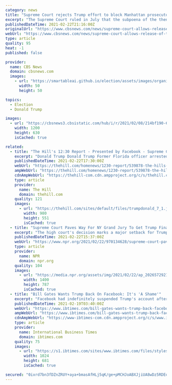 ```yaml
---
category: news
title: "Supreme Court rejects Trump effort to block Manhattan prosecutors from getting tax records"
excerpt: "The Supreme Court ruled in July that the subpoena of the then-president's records was constitutional, but their release was held up by an appeal."
publishedDateTime: 2021-02-22T21:16:00Z
originalUrl: "https://www.cbsnews.com/news/supreme-court-allows-release-of-trump-tax-returns/"
webUrl: "https://www.cbsnews.com/news/supreme-court-allows-release-of-trump-tax-returns/"
type: article
quality: 95
heat: -1
published: false

provider:
  name: CBS News
  domain: cbsnews.com
  images:
    - url: "https://smartableai.github.io/election/assets/images/organizations/cbsnews.com-50x50.jpg"
      width: 50
      height: 50

topics:
  - Election
  - Donald Trump

images:
  - url: "https://cbsnews3.cbsistatic.com/hub/i/r/2021/02/08/214bf190-6024-4d7a-a645-d3a47739c90f/thumbnail/1200x630/4dd1e53fb3aa5cc8469f58b7ceb151a3/gettyimages-1230553516.jpg"
    width: 1200
    height: 630
    isCached: true

related:
  - title: "The Hill's 12:30 Report - Presented by Facebook - Supreme Court's blow to Trump"
    excerpt: "Donald Trump Donald Trump Former Florida officer arrested after live streaming from inside US Capitol during breach, FBI says Schumer says he's working to find votes to confirm Biden's OMB pick Pence declined invitation to attend CPAC: reports MORE\" height=\"326\" width=\"580\" class=\"media-element file-original-image\" data-delta=\"2\" typeof=\"foaf:Image\" src=\" /> To view past editions of The Hill's 12:30 Report,"
    publishedDateTime: 2021-02-22T17:30:00Z
    webUrl: "https://thehill.com/homenews/1230-report/539878-the-hills-1230-report-supreme-court-blow-to-trump-financial-records-to-be-handed-over-to-prosecutors-national-margarita-day-deals"
    ampWebUrl: "https://thehill.com/homenews/1230-report/539878-the-hills-1230-report-supreme-court-blow-to-trump-financial-records-to-be-handed-over-to-prosecutors-national-margarita-day-deals?amp"
    cdnAmpWebUrl: "https://thehill-com.cdn.ampproject.org/c/s/thehill.com/homenews/1230-report/539878-the-hills-1230-report-supreme-court-blow-to-trump-financial-records-to-be-handed-over-to-prosecutors-national-margarita-day-deals?amp"
    type: article
    provider:
      name: The Hill
      domain: thehill.com
    quality: 121
    images:
      - url: "https://thehill.com/sites/default/files/trumpdonald_7_1.jpg"
        width: 980
        height: 551
        isCached: true
  - title: "Supreme Court Paves Way For NY Grand Jury To Get Trump Financial Records"
    excerpt: "The high court's decision marks a major setback for Trump, who for years has fought to shield his finances and business practices from scrutiny."
    publishedDateTime: 2021-02-22T15:37:00Z
    webUrl: "https://www.npr.org/2021/02/22/970134628/supreme-court-paves-way-for-ny-grand-jury-to-get-trump-financial-records"
    type: article
    provider:
      name: NPR
      domain: npr.org
    quality: 104
    images:
      - url: "https://media.npr.org/assets/img/2021/02/22/ap_20265729215632_wide-b6d10979b09a4077168a7308b348d897aebf1f97.jpg?s=1400"
        width: 1400
        height: 787
        isCached: true
  - title: "Bill Gates Wants Trump Back On Facebook: It's 'A Shame'"
    excerpt: "Facebook had indefinitely suspended Trump's account after the former president used it to incite his supporters the day of the bloody Capitol insurrection."
    publishedDateTime: 2021-02-19T03:40:00Z
    webUrl: "https://www.ibtimes.com/bill-gates-wants-trump-back-facebook-its-shame-3148140"
    ampWebUrl: "https://www.ibtimes.com/bill-gates-wants-trump-back-facebook-its-shame-3148140?amp=1"
    cdnAmpWebUrl: "https://www-ibtimes-com.cdn.ampproject.org/c/s/www.ibtimes.com/bill-gates-wants-trump-back-facebook-its-shame-3148140?amp=1"
    type: article
    provider:
      name: International Business Times
      domain: ibtimes.com
    quality: 75
    images:
      - url: "https://s1.ibtimes.com/sites/www.ibtimes.com/files/styles/full/public/2020/08/05/microsoft-founder-and-philanthropist-bill-gates-seen-here.jpg"
        width: 1024
        height: 681
        isCached: true

secured: "0ixrd7bn3fDZnZRUY+aya+bmasAfHLj5qK/ge+pMCHJoABXJjiUA8wDz5RDEo55pkXAeChP96OIay1Dgse5zxLPpMw3VPY7kjihVv83sRQlUVFr5iJnyKQ4sxMQQlyzhYClQiCIZ/8TsXcjwsny3lOb3lYuEGHR5SFirZn55cxytjFRCRU3GATKbalnSxKuNQA7SivZ+Vvk60evODZ9zLPk9RqarlHn9iVgcFolOilzEfhbmBtGSt/N+vS5d+KJxlTuPDwkRzGyIG1rqxgQ/bx93yfHvyBVVydvfUMMzhCajqEB89zmUn61u1VcBrS8JI3kNLdYVsM0F+lHLOcfRWd9sAZr5n6onNAJXCbaYOB0=;1hJfBQ6qmhA7+O4q1FZZvw=="
---
```


